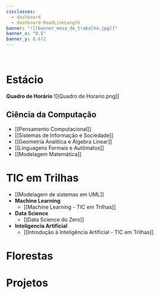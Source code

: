```yaml
---
cssclasses:
  - dashboard
  - dashboard-ReadLineLength
banner: "![[banner_mesa_de_trabalho.jpg]]"
banner_x: "0.5"
banner_y: 0.672
---
```

<div class="title" style="color:white; text-decoration: underline ">HOME</div>

# Estácio
**Quadro de Horário**
![[Quadro de Horario.png]]
## Ciência da Computação
- [[Pensamento Computacional]]
- [[Sistemas de Informação e Sociedade]]
- [[Geometria Analítica e Álgebra Linear]]
- [[Linguagens Formais e Autômatos]]
- [[Modelagem Matemática]]
# TIC em Trilhas
- [[Modelagem de sistemas em UML]]
- **Machine Learning**
	- [[Machine Learning - TIC em Trilhas]]
- **Data Science**
	- [[Data Science do Zero]]
- **Inteligencia Artificial**
	- [[Introdução à Inteligência Artificial - TIC em Trilhas]]

# Florestas

# Projetos
